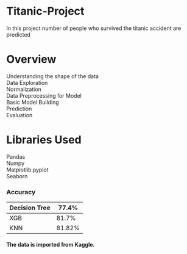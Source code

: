 # Titanic-Project
In this project number of people who survived the titanic accident are predicted
# Overview
  Understanding the shape of the data<br>
  Data Exploration<br>
  Normalization<br>
  Data Preprocessing for Model<br>
  Basic Model Building<br>
  Prediction<br>
  Evaluation<br>
# Libraries Used
  Pandas<br>
  Numpy<br>
  Matplotlib.pyplot<br>
  Seaborn<br>
  
  ### Accuracy
|Decision Tree|77.4%|
|--- |--- |
|XGB|81.7%|
|KNN|81.82%|


#### The data is imported from Kaggle.
